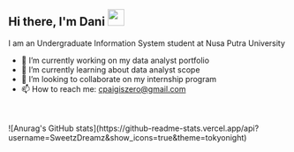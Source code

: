 ## Hi there, I'm Dani <img src="https://github.com/TheDudeThatCode/TheDudeThatCode/blob/master/Assets/Mario_Hello_Big.gif" width="30"/>

I am an Undergraduate Information System student at Nusa Putra University

- 🔭 I’m currently working on my data analyst portfolio
- 🌱 I’m currently learning about data analyst scope 
- 👯 I’m looking to collaborate on my internship program
- 📫 How to reach me: cpaigiszero@gmail.com

<br/>
<br/>
![Anurag's GitHub stats](https://github-readme-stats.vercel.app/api?username=SweetzDreamz&show_icons=true&theme=tokyonight)


<br/>
<!--
**SweetzDreamz/SweetzDreamz** is a ✨ _special_ ✨ repository because its `README.md` (this file) appears on your GitHub profile.

Here are some ideas to get you started:

- 🔭 I’m currently working on ...
- 🌱 I’m currently learning ...
- 👯 I’m looking to collaborate on ...
- 🤔 I’m looking for help with ...
- 💬 Ask me about ...
- 📫 How to reach me: ...
- 😄 Pronouns: ...
- ⚡ Fun fact: ...
-->

